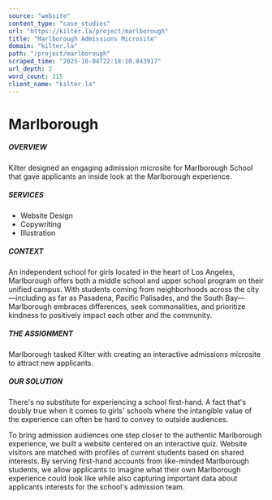 ```yaml
---
source: "website"
content_type: "case_studies"
url: "https://kilter.la/project/marlborough"
title: "Marlborough Admissions Microsite"
domain: "kilter.la"
path: "/project/marlborough"
scraped_time: "2025-10-04T22:18:10.843917"
url_depth: 2
word_count: 215
client_name: "kilter.la"
---
```


# Marlborough

##### OVERVIEW﻿
Kilter designed an engaging admission microsite for Marlborough School that gave applicants an inside look at the Marlborough experience.

##### SERVICES
* Website Design
* Copywriting
* Illustration

##### CONTEXT
An independent school for girls located in the heart of Los Angeles, Marlborough offers both a middle school and upper school program on their unified campus. With students coming from neighborhoods across the city—including as far as Pasadena, Pacific Palisades, and the South Bay—Marlborough embraces differences, seek commonalities, and prioritize kindness to positively impact each other and the community.

##### THE ASSIGNMENT
Marlborough tasked Kilter with creating an interactive admissions microsite to attract new applicants.

##### OUR SOLUTION
There's no substitute for experiencing a school first-hand. A fact that's doubly true when it comes to girls' schools where the intangible value of the experience can often be hard to convey to outside audiences.

To bring admission audiences one step closer to the authentic Marlborough experience, we built a website centered on an interactive quiz. Website visitors are matched with profiles of current students based on shared interests. By serving first-hand accounts from like-minded Marlborough students, we allow applicants to imagine what their own Marlborough experience could look like while also capturing important data about applicants interests for the school's admission team.